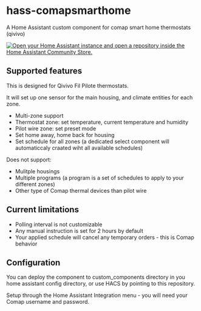 # hass-comapsmarthome
A Home Assistant custom component for comap smart home thermostats (qivivo)

[![Open your Home Assistant instance and open a repository inside the Home Assistant Community Store.](https://my.home-assistant.io/badges/hacs_repository.svg)](https://my.home-assistant.io/redirect/hacs_repository/?owner=rbiremon&repository=hass-comapsmarthome)

## Supported features
This is designed for Qivivo Fil Pilote thermostats.

It will set up one sensor for the main housing, and climate entities for each zone.

* Multi-zone support
* Thermostat zone: set temperature, current temperature and humidity
* Pilot wire zone: set preset mode
* Set home away, home back for housing
* Set schedule for all zones (a dedicated select component will automaticcaly craated wiht all available schedules)

Does not support:

* Mulitple housings
* Multiple programs (a program is a set of schedules to apply to your different zones)
* Other type of Comap thermal devices than pilot wire

## Current limitations

* Polling interval is not customizable
* Any manual instruction is set for 2 hours by default
* Your applied schedule will cancel any temporary orders - this is Comap behavior


## Configuration

You can deploy the component to custom_components directory in you home assistant config directory, or use HACS by pointing to this repository.

Setup through the Home Assistant Integration menu - you will need your Comap username and password.

